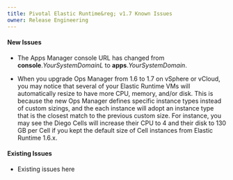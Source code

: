 ```yaml
---
title: Pivotal Elastic Runtime&reg; v1.7 Known Issues
owner: Release Engineering
---
```


#### New Issues

* The Apps Manager console URL has changed from **console**._YourSystemDomainL_ to **apps**._YourSystemDomain_.

* When you upgrade Ops Manager from 1.6 to 1.7 on vSphere or vCloud, you may notice that several of your Elastic Runtime VMs will automatically resize to have more CPU, memory, and/or disk. This is because the new Ops Manager defines specific instance types instead of custom sizings, and the each instance will adopt an instance type that is the closest match to the previous custom size. For instance, you may see the Diego Cells will increase their CPU to 4 and their disk to 130 GB per Cell if you kept the default size of Cell instances from Elastic Runtime 1.6.x.


#### Existing Issues

* Existing issues here
